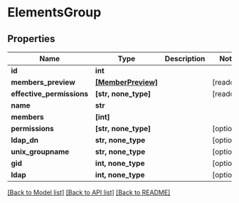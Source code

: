 # ElementsGroup


## Properties

Name | Type | Description | Notes
------------ | ------------- | ------------- | -------------
**id** | **int** |  | 
**members_preview** | [**[MemberPreview]**](MemberPreview.md) |  | [readonly] 
**effective_permissions** | **[str, none_type]** |  | [readonly] 
**name** | **str** |  | 
**members** | **[int]** |  | 
**permissions** | **[str, none_type]** |  | [optional] 
**ldap_dn** | **str, none_type** |  | [optional] 
**unix_groupname** | **str, none_type** |  | [optional] 
**gid** | **int, none_type** |  | [optional] 
**ldap** | **int, none_type** |  | [optional] 

[[Back to Model list]](../#documentation-for-models) [[Back to API list]](../#documentation-for-api-endpoints) [[Back to README]](../)


